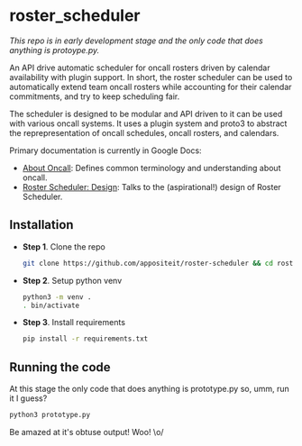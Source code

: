 # roster_scheduler
*This repo is in early development stage and the only code that does anything is protoype.py.*

An API drive automatic scheduler for oncall rosters driven by calendar availability with plugin support. In short, the roster scheduler can be used to automatically extend team oncall rosters while accounting for their calendar commitments, and try to keep scheduling fair.

The scheduler is designed to be modular and API driven to it can be used with various oncall systems. It uses a plugin system and proto3 to abstract the reprepresentation of oncall schedules, oncall rosters, and calendars.


Primary documentation is currently in Google Docs:
  * [About Oncall](https://docs.google.com/document/d/1SUsvL6WDW4biHvgOXOQ2mAizNZH3fHxX-fPDVGVqPzA/edit): Defines common terminology and understanding about oncall.
  * [Roster Scheduler: Design](https://docs.google.com/document/d/1AMKQMk0FwxEhip2SAQ6koP641tM7PdnRlvyfDwEhS64/edit#heading=h.1xxcmzzihtwz): Talks to the (aspirational!) design of Roster Scheduler.

## Installation

- **Step 1**. Clone the repo
   ```sh
   git clone https://github.com/appositeit/roster-scheduler && cd roster-scheduler
    ```
- **Step 2**. Setup python venv
  ```sh
  python3 -m venv .
  . bin/activate
  ```
- **Step 3**. Install requirements
    ```sh
    pip install -r requirements.txt
    ```
## Running the code

At this stage the only code that does anything is prototype.py so, umm, run it I guess?
```sh
python3 prototype.py
```

Be amazed at it's obtuse output! Woo! \o/
